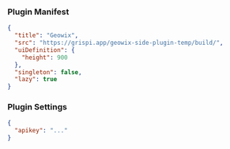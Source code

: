 ### Plugin Manifest

```json
{
  "title": "Geowix",
  "src": "https://grispi.app/geowix-side-plugin-temp/build/",
  "uiDefinition": {
    "height": 900
  },
  "singleton": false,
  "lazy": true
}
```

### Plugin Settings

```json
{
  "apikey": "..."
}
```

